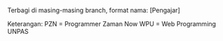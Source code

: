Terbagi di masing-masing branch, format nama: [Pengajar]

Keterangan:
PZN = Programmer Zaman Now
WPU = Web Programming UNPAS
